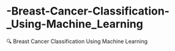 # -Breast-Cancer-Classification-_Using-Machine_Learning
🔍 Breast Cancer Classification Using Machine Learning
